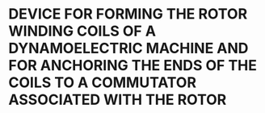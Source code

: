 # DEVICE FOR FORMING THE ROTOR WINDING COILS OF A DYNAMOELECTRIC MACHINE AND FOR ANCHORING THE ENDS OF THE COILS TO A COMMUTATOR ASSOCIATED WITH THE ROTOR